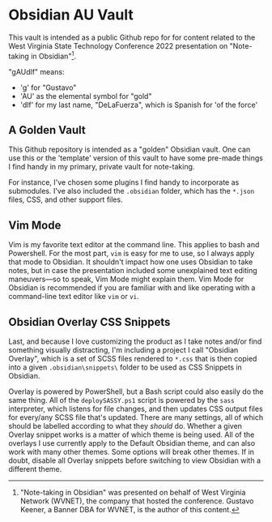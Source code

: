 # Obsidian AU Vault
This vault is intended as a public Github repo for for content related to the West Virginia State Technology Conference 2022 presentation on "Note-taking in Obsidian"[^1].

"gAUdlf" means:
- 'g' for "Gustavo"
- 'AU' as the elemental symbol for "gold"
- 'dlf' for my last name, "DeLaFuerza", which is Spanish for 'of the force'

## A Golden Vault

This Github repository is intended as a "golden" Obsidian vault. One can use this or the 'template' version of this vault to have some pre-made things I find handy in my primary, private vault for note-taking.

For instance, I've chosen some plugins I find handy to incorporate as submodules. I've also included the `.obsidian` folder, which has the `*.json` files, CSS, and other support files.

## Vim Mode

Vim is my favorite text editor at the command line. This applies to bash and Powershell. For the most part, `vim` is easy for me to use, so I always apply that mode to Obsidian. It shouldn't impact how one uses Obsidian to take notes, but in case the presentation included some unexplained text editing maneuvers&mdash;so to speak, Vim Mode might explain them. Vim Mode for Obsidian is recommended if you are familiar with and like operating with a command-line text editor like `vim` or `vi`.

## Obsidian Overlay CSS Snippets

Last, and because I love customizing the product as I take notes and/or find something visually distracting, I'm including a project I call "Obsidian Overlay", which is a set of SCSS files rendered to `*.css` that is then copied into a given `.obsidian\snippets\` folder to be used as CSS Snippets in Obsidian. 

Overlay is powered by PowerShell, but a Bash script could also easily do the same thing. All of the `deploySASSY.ps1` script is powered by the `sass` interpreter, which listens for file changes, and then updates CSS output files for every/any SCSS file that's updated. There are many settings, all of which should be labelled according to what they *should* do. Whether a given Overlay snippet works is a matter of which theme is being used. All of the overlays I use currently apply to the Default Obsidian theme, and can also work with many other themes. Some options will break other themes. If in doubt, disable all Overlay snippets before switching to view Obsidian with a different theme.

[^1]: "Note-taking in Obsidian" was presented on behalf of West Virginia Network (WVNET), the company that hosted the conference. Gustavo Keener, a Banner DBA for WVNET, is the author of this content.